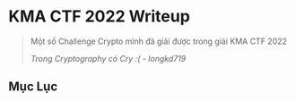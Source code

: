 # KMA CTF 2022 Writeup
> Một số Challenge Crypto mình đã giải được trong giải KMA CTF 2022
>
> *Trong Cryptography có Cry :( - longkd719*

## **Mục Lục**
